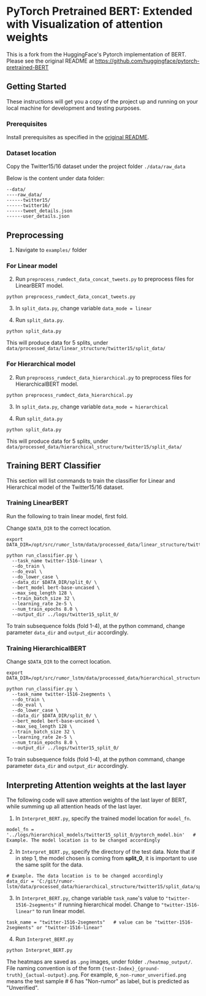 # PyTorch Pretrained BERT: Extended with Visualization of attention weights

This is a fork from the HuggingFace's Pytorch implementation of BERT. Please see the original README at https://github.com/huggingface/pytorch-pretrained-BERT 

## Getting Started

These instructions will get you a copy of the project up and running on your local machine for development and testing purposes. 

### Prerequisites

Install prerequisites as specified in the [original README](https://github.com/huggingface/pytorch-pretrained-BERT).

### Dataset location

Copy the Twitter15/16 dataset under the project folder `./data/raw_data`

Below is the content under data folder:

```
--data/
----raw_data/
------twitter15/
------twitter16/
------tweet_details.json
------user_details.json
```

## Preprocessing

1. Navigate to `examples/` folder

### For Linear model

2. Run `preprocess_rumdect_data_concat_tweets.py` to preprocess files for LinearBERT model.

```
python preprocess_rumdect_data_concat_tweets.py
```

3. In `split_data.py`, change variable `data_mode = linear`

4. Run `split_data.py`. 

```
python split_data.py
```

This will produce data for 5 splits, under `data/processed_data/linear_structure/twitter15/split_data/`

### For Hierarchical model

2. Run `preprocess_rumdect_data_hierarchical.py` to preprocess files for HierarchicalBERT model.

```
python preprocess_rumdect_data_hierarchical.py
```

3. In `split_data.py`, change variable `data_mode = hierarchical`

4. Run `split_data.py`

```
python split_data.py
``` 

This will produce data for 5 splits, under `data/processed_data/hierarchical_structure/twitter15/split_data/`


## Training BERT Classifier

This section will list commands to train the classifier for Linear and Hierarchical model of the Twitter15/16 dataset.

### Training LinearBERT 

Run the following to train linear model, first fold. 

Change `$DATA_DIR` to the correct location.

```
export DATA_DIR=/opt/src/rumor_lstm/data/processed_data/linear_structure/twitter15/split_data

python run_classifier.py \
  --task_name twitter-1516-linear \
  --do_train \
  --do_eval \
  --do_lower_case \
  --data_dir $DATA_DIR/split_0/ \
  --bert_model bert-base-uncased \
  --max_seq_length 128 \
  --train_batch_size 32 \
  --learning_rate 2e-5 \
  --num_train_epochs 8.0 \
  --output_dir ../logs/twitter15_split_0/
```

To train subsequence folds (fold 1-4), at the python command, change parameter `data_dir` and `output_dir` accordingly.

### Training HierarchicalBERT

Change `$DATA_DIR` to the correct location.

```
export DATA_DIR=/opt/src/rumor_lstm/data/processed_data/hierarchical_structure/twitter15/split_data

python run_classifier.py \
  --task_name twitter-1516-2segments \
  --do_train \
  --do_eval \
  --do_lower_case \
  --data_dir $DATA_DIR/split_0/ \
  --bert_model bert-base-uncased \
  --max_seq_length 128 \
  --train_batch_size 32 \
  --learning_rate 2e-5 \
  --num_train_epochs 8.0 \
  --output_dir ../logs/twitter15_split_0/
```

To train subsequence folds (fold 1-4), at the python command, change parameter `data_dir` and `output_dir` accordingly.


## Interpreting Attention weights at the last layer

The following code will save attention weights of the last layer of BERT, while summing up all attention heads of the last layer.

1. In `Interpret_BERT.py`, specify the trained model location for `model_fn`.

```
model_fn = '../logs/hierarchical_models/twitter15_split_0/pytorch_model.bin'   # Example. The model location is to be changed accordingly
```

2. In `Interpret_BERT.py`, specify the directory of the test data. Note that if in step 1, the model chosen is coming from **split_0**, it is 
important to use the same split for the data.

```
# Example. The data location is to be changed accordingly
data_dir = 'C:/git/rumor-lstm/data/processed_data/hierarchical_structure/twitter15/split_data/split_0/'   
```

3. In `Interpret_BERT.py`, change variable `task_name`'s value to `"twitter-1516-2segments"` if running hierarchical model.
Change to `"twitter-1516-linear"` to run linear model.

```
task_name = "twitter-1516-2segments"   # value can be "twitter-1516-2segments" or "twitter-1516-linear"
```

4. Run `Interpret_BERT.py`

```
python Interpret_BERT.py
```

The heatmaps are saved as `.png` images, under folder `./heatmap_output/`. 
File naming convention is of the form `{test-Index}_{ground-truth}_{actual-output}.png`.
For example, `6_non-rumor_unverified.png` means the test sample # 6 has "Non-rumor" as label, but is predicted as "Unverified".
